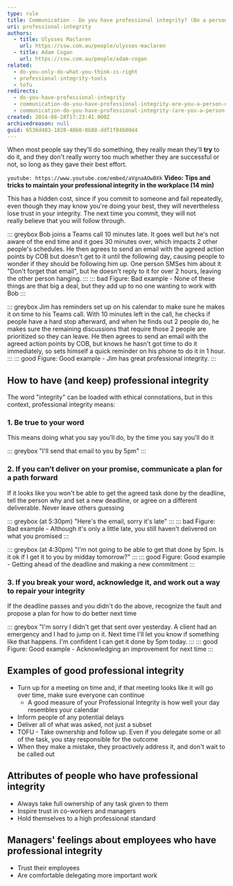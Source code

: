 ```yaml
---
type: rule
title: Communication - Do you have professional integrity? (Be a person of your word)
uri: professional-integrity
authors:
  - title: Ulysses Maclaren
    url: https://ssw.com.au/people/ulysses-maclaren
  - title: Adam Cogan
    url: https://ssw.com.au/people/adam-cogan
related:
  - do-you-only-do-what-you-think-is-right
  - professional-integrity-tools
  - tofu
redirects:
  - do-you-have-professional-integrity
  - communication-do-you-have-professional-integrity-are-you-a-person-of-your-word
  - communication-do-you-have-professional-integrity-(are-you-a-person-of-your-word)
created: 2014-08-28T17:23:41.000Z
archivedreason: null
guid: 6536d483-1828-48b0-8b88-ddf1f84b00d4
---
```


When most people say they'll do something, they really mean they'll **try** to do it, and they don't really worry too much whether they are successful or not, so long as they gave their best effort.

`youtube: https://www.youtube.com/embed/aVgnaAOwBXk`
**Video: Tips and tricks to maintain your professional integrity in the workplace (14 min)**

<!--endintro-->

This has a hidden cost, since if you commit to someone and fail repeatedly, even though they may know you're doing your best, they will nevertheless lose trust in your integrity. The next time you commit, they will not really believe that you will follow through.

::: greybox
Bob joins a Teams call 10 minutes late. It goes well but he's not aware of the end time and it goes 30 minutes over, which impacts 2 other people's schedules. He then agrees to send an email with the agreed action points by COB but doesn't get to it until the following day, causing people to wonder if they should be following him up. One person SMSes him about it "Don't forget that email", but he doesn't reply to it for over 2 hours, leaving the other person hanging.
:::
::: bad
Figure: Bad example - None of these things are that big a deal, but they add up to no one wanting to work with Bob
:::

::: greybox
Jim has reminders set up on his calendar to make sure he makes it on time to his Teams call. With 10 minutes left in the call, he checks if people have a hard stop afterward, and when he finds out 2 people do, he makes sure the remaining discussions that require those 2 people are prioritized so they can leave. He then agrees to send an email with the agreed action points by COB, but knows he hasn't got time to do it immediately, so sets himself a quick reminder on his phone to do it in 1 hour.
:::
::: good
Figure: Good example - Jim has great professional integrity.
:::

## How to have (and keep) professional integrity

The word "integrity" can be loaded with ethical connotations, but in this context, professional integrity means:

### 1. Be true to your word

This means doing what you say you’ll do, by the time you say you’ll do it

::: greybox
"I'll send that email to you by 5pm"
:::

### 2. If you can’t deliver on your promise, communicate a plan for a path forward

If it looks like you won't be able to get the agreed task done by the deadline, tell the person why and set a new deadline, or agree on a different deliverable. Never leave others guessing

::: greybox
(at 5:30pm) "Here's the email, sorry it's late"
:::
::: bad
Figure: Bad example - Although it's only a little late, you still haven't delivered on what you promised
:::

::: greybox
(at 4:30pm) "I'm not going to be able to get that done by 5pm. Is it ok if I get it to you by midday tomorrow?"
:::
::: good
Figure: Good example - Getting ahead of the deadline and making a new commitment
:::

### 3. If you break your word, acknowledge it, and work out a way to repair your integrity

If the deadline passes and you didn't do the above, recognize the fault and propose a plan for how to do better next time

::: greybox
"I'm sorry I didn't get that sent over yesterday. A client had an emergency and I had to jump on it. Next time I'll let you know if something like that happens. I'm confident I can get it done by 5pm today.
:::
::: good
Figure: Good example - Acknowledging an improvement for next time
:::

## Examples of good professional integrity
* Turn up for a meeting on time and, if that meeting looks like it will go over time, make sure everyone can continue
  * A good measure of your Professional Integrity is how well your day resembles your calendar
* Inform people of any potential delays
* Deliver all of what was asked, not just a subset
* TOFU - Take ownership and follow up. Even if you delegate some or all of the task, you stay responsible for the outcome
* When they make a mistake, they proactively address it, and don't wait to be called out

## Attributes of people who have professional integrity  
* Always take full ownership of any task given to them
* Inspire trust in co-workers and managers
* Hold themselves to a high professional standard

## Managers' feelings about employees who have professional integrity
* Trust their employees
* Are comfortable delegating more important work
